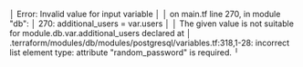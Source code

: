 
│ Error: Invalid value for input variable
│
│   on main.tf line 270, in module "db":
│  270:   additional_users = var.users
│
│ The given value is not suitable for module.db.var.additional_users declared at
│   .terraform/modules/db/modules/postgresql/variables.tf:318,1-28: incorrect list element type: attribute "random_password" is required.
╵
